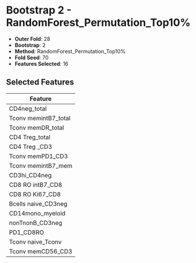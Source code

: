 # Bootstrap 2 - RandomForest_Permutation_Top10%

- **Outer Fold**: 28
- **Bootstrap**: 2
- **Method**: RandomForest_Permutation_Top10%
- **Fold Seed**: 70
- **Features Selected**: 16

## Selected Features

| Feature |
|---------|
| CD4neg_total |
| Tconv memintB7_total |
| Tconv memDR_total |
| CD4 Treg_total |
| CD4 Treg _CD3 |
| Tconv memPD1_CD3 |
| Tconv memintB7_mem |
| CD3hi_CD4neg |
| CD8 RO intB7_CD8 |
| CD8 RO Ki67_CD8 |
| Bcells naive_CD3neg |
| CD14mono_myeloid |
| nonTnonB_CD3neg |
| PD1_CD8RO |
| Tconv naive_Tconv |
| Tconv memCD56_CD3 |
